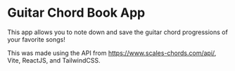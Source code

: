 # Guitar Chord Book App

This app allows you to note down and save the guitar chord progressions of your favorite songs!

This was made using the API from https://www.scales-chords.com/api/, Vite, ReactJS, and TailwindCSS.
